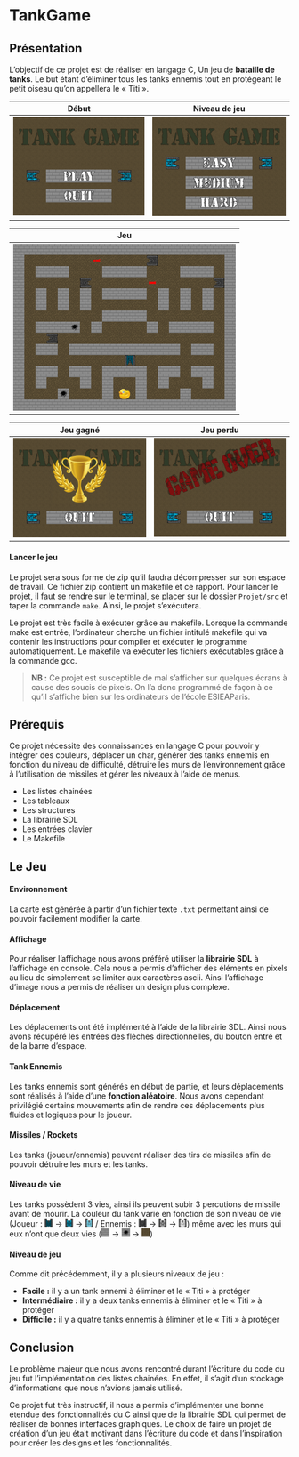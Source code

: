 # TankGame

## Présentation
L’objectif de ce projet est de réaliser en langage C, Un jeu de **bataille de tanks**. Le but étant d’éliminer tous les tanks ennemis tout en protégeant le petit oiseau qu’on appellera le « Titi ».

| Début |  Niveau de jeu |
|:-:|:-:|
| <img src="https://github.com/LeparouxTitouan/TankGame/blob/master/doc/Screenshot_01-Start.png" width="400" /> | <img src="https://github.com/LeparouxTitouan/TankGame/blob/master/doc/Screenshot_02-Level.png" width="400" /> |

| Jeu |
|:-:|
| <img src="https://github.com/LeparouxTitouan/TankGame/blob/master/doc/Screenshot_03-Game.png" width="400" /> |

| Jeu gagné | Jeu perdu |
|:-:|:-:|
| <img src="https://github.com/LeparouxTitouan/TankGame/blob/master/doc/Screenshot_04-End_Win.png" width="400" /> | <img src="https://github.com/LeparouxTitouan/TankGame/blob/master/doc/Screenshot_04-End_GameOver.png" width="400" /> |

#### Lancer le jeu

Le projet sera sous forme de zip qu’il faudra décompresser sur son espace de travail. Ce fichier zip contient un makefile et ce rapport. Pour lancer le projet, il faut se rendre sur le terminal, se placer sur le dossier `Projet/src` et taper la commande `make`. Ainsi, le projet s’exécutera.

Le projet est très facile à exécuter grâce au makefile. Lorsque la commande make est entrée, l’ordinateur cherche un fichier intitulé makefile qui va contenir les instructions pour compiler et exécuter le programme automatiquement. Le makefile va exécuter les fichiers exécutables grâce à la commande gcc.

> **NB :** Ce projet est susceptible de mal s’afficher sur quelques écrans à cause des soucis de pixels. On l’a donc programmé de façon à ce qu’il s’affiche bien sur les ordinateurs de l’école ESIEAParis. 

## Prérequis

Ce projet nécessite des connaissances en langage C pour pouvoir y intégrer des couleurs, déplacer un char, générer des tanks ennemis en fonction du niveau de difficulté, détruire les murs de l’environnement grâce à l’utilisation de missiles et gérer les niveaux à l’aide de menus. 

- Les listes chainées
- Les tableaux
- Les structures
- La librairie SDL
- Les entrées clavier
- Le Makefile
  
## Le Jeu

#### Environnement

La carte est générée à partir d’un fichier texte `.txt` permettant ainsi de pouvoir facilement modifier la carte. 

#### Affichage

Pour réaliser l’affichage nous avons préféré utiliser la **librairie SDL** à l’affichage en console. Cela nous a permis d’afficher des éléments en pixels au lieu de simplement se limiter aux caractères ascii. Ainsi l’affichage d’image nous a permis de réaliser un design plus complexe.

#### Déplacement

Les déplacements ont été implémenté à l’aide de la librairie SDL. Ainsi nous avons récupéré les entrées des flèches directionnelles, du bouton entré et de la barre d’espace.

#### Tank Ennemis

Les tanks ennemis sont générés en début de partie, et leurs déplacements sont réalisés à l’aide d’une **fonction aléatoire**. Nous avons cependant privilégié certains mouvements afin de rendre ces déplacements plus fluides et logiques pour le joueur. 

#### Missiles / Rockets

Les tanks (joueur/ennemis) peuvent réaliser des tirs de missiles afin de pouvoir détruire les murs et les tanks.

#### Niveau de vie 

Les tanks possèdent 3 vies, ainsi ils peuvent subir 3 percutions de missile avant de mourir. La couleur du tank varie en fonction de son niveau de vie (Joueur : <img src="https://github.com/LeparouxTitouan/TankGame/blob/master/src/img/tank/tankB_3_up.png" width="15" /> → <img src="https://github.com/LeparouxTitouan/TankGame/blob/master/src/img/tank/tankB_2_up.png" width="15" /> → <img src="https://github.com/LeparouxTitouan/TankGame/blob/master/src/img/tank/tankB_1_up.png" width="15" /> / Ennemis : <img src="https://github.com/LeparouxTitouan/TankGame/blob/master/src/img/tank/tankG_3_up.png" width="15" /> → <img src="https://github.com/LeparouxTitouan/TankGame/blob/master/src/img/tank/tankG_2_up.png" width="15" /> → <img src="https://github.com/LeparouxTitouan/TankGame/blob/master/src/img/tank/tankG_1_up.png" width="15" />) même avec les murs qui eux n’ont que deux vies (<img src="https://github.com/LeparouxTitouan/TankGame/blob/master/src/img/wall/wall.png" width="15" /> → <img src="https://github.com/LeparouxTitouan/TankGame/blob/master/src/img/wall/wall_used.png" width="15" /> → <img src="https://github.com/LeparouxTitouan/TankGame/blob/master/src/img/wall/deep_durt.png" width="15" />)

#### Niveau de jeu 

Comme dit précédemment, il y a plusieurs niveaux de jeu : 
- **Facile :** il y a un tank ennemi à éliminer et le « Titi » à protéger
- **Intermédiaire :** il y a deux tanks ennemis à éliminer et le « Titi » à protéger 
- **Difficile :** il y a quatre tanks ennemis à éliminer et le « Titi » à protéger

## Conclusion

Le problème majeur que nous avons rencontré durant l’écriture du code du jeu fut l’implémentation des listes chainées. En effet, il s’agit d’un stockage d’informations que nous n’avions jamais utilisé.  
 
Ce projet fut très instructif, il nous a permis d’implémenter une bonne étendue des fonctionnalités du C ainsi que de la librairie SDL qui permet de réaliser de bonnes interfaces graphiques. Le choix de faire un projet de création d’un jeu était motivant dans l’écriture du code et dans l’inspiration pour créer les designs et les fonctionnalités.  
